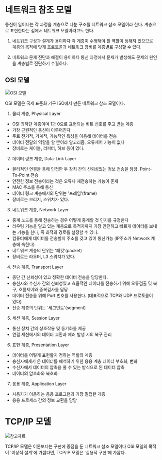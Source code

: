 # 네트워크 참조 모델
통신이 일어나는 각 과정을 계층으로 나눈 구조를 네트워크 참조 모델이라 한다.
계층으로 표현한다는 점에서 네트워크 모델이라고도 한다.

1. 네트워크 구성과 설계가 용이하다
각 계층이 수행해야 할 역할이 정해져 있으므로 계층의 목적에 맞게 프로토콜과 네트워크 장비를 계층별로 구성할 수 있다.


2. 네트워크 문제 진단과 해결이 용이하다
통신 과정에서 문제가 발생해도 문제의 원인을 계층별로 진단하기 수월하다.


## OSI 모델
![OSI 모델](https://velog.velcdn.com/images%2Fcgotjh%2Fpost%2F52907c8c-c149-4943-ad21-3996f44f912f%2F995EFF355B74179035.jpg)

OSI 모델은 국제 표준화 기구 ISO에서 만든 네트워크 참조 모델이다.

1. 물리 계층, Physical Layer
- OSI 최하단 계층이며 1과 0으로 표현되는 비트 신호를 주고 받는 계층
- 가장 근원적인 통신이 이루어진다
- 주로 전기적, 기계적, 기능적인 특성을 이용해 데이터를 전송
- 데이터 전달의 역할을 할 뿐이라 알고리즘, 오류제어 기능이 없다
- 장비로는 케이블, 리피터, 허브 등이 있다.

2. 데이터 링크 계층, Data-Link Layer
- 물리적인 연결을 통해 인접한 두 장치 간의 신뢰성있는 정보 전송을 담당, Point-To-Point 전송
- 안전한 정보 전송이라는 것은 오류나 재전송하는 기능이 존재
- MAC 주소를 통해 통신
- 데이터 링크 계층에서의 단위는 '프레임'(frame)
- 장비로는 브리지, 스위치가 있다.

3. 네트워크 계층, Network Layer
- 중계 노드를 통해 전송하는 경우 어떻게 중계할 것 인지를 규정한다
- 라우팅 기능을 맡고 있는 계층으로 목적지까지 가장 안전하고 빠르게 데이터를 보내는 기능을 한다, 즉 최적의 경로를 설정할 수 있다.
- 컴퓨터에게 데이터를 전송할지 주소를 갖고 있어 통신가능 (IP주소가 Network 계층에 속한다)
- 네트워크 계층의 단위는 '패킷'(packet)
- 장비로는 라우터, L3 스위치가 있다.

4. 전송 계층, Transport Layer
- 종단 간 신뢰성이 있고 정확한 데이터 전송을 담당한다.
- 송신자와 수신자 간의 신뢰성있고 효율적인 데이터를 전송하기 위해 오류검출 및 복구, 흐름제어와 중복검사를 담당
- 데이터 전송을 위해 Port 번호를 사용한다. (대표적으로 TCP와 UDP 프로토콜이 있다)
- 전송 계층의 단위는 '세그먼트'(segment)

5. 세션 계층, Session Layer
- 통신 장치 간의 상호작용 및 동기화를 제공
- 연결 세션에서의 데이터 교환과 에러 발생 시의 복구 관리

6. 표현 계층, Presentation Layer
- 데이터를 어떻게 표현할지 정하는 역할의 계층
- 송신자에게서 온 데이터를 해석하기 위한 응용 계층 데이터 부호화, 변화
- 수신자에서 데이터의 압축을 풀 수 있는 방식으로 된 데이터 압축
- 데이터의 암호화와 복호화

7. 응용 계층, Application Layer
- 사용자가 이용하는 응용 프로그램과 가장 밀접한 게층
- 응용 프로세스 간의 정보 교환을 담당


# TCP/IP 모델
![참고자료](https://img1.daumcdn.net/thumb/R1280x0/?scode=mtistory2&fname=https%3A%2F%2Fblog.kakaocdn.net%2Fdn%2FzHY0n%2FbtsFeFXz9Gt%2F6sFyMfC050SgLkQNeLjz9k%2Fimg.png)

TCP/IP 모델은 이론보다는 구현에 중점을 둔 네트워크 참조 모델이다
OSI 모델의 목적이 '이상적 설계'에 가깝다면, TCP/IP 모델은 '실용적 구현'에 가깝다.


